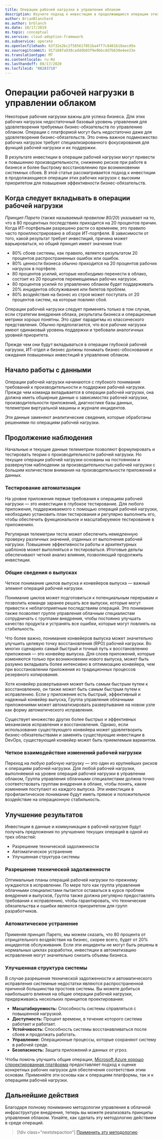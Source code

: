 ```yaml
---
title: Операции рабочей нагрузки в управлении облаком
description: Изучите подход к инвестиции в продолжающиеся операции этих рабочих нагрузок с высоким приоритетом, чтобы улучшить бизнес-обязательства.
author: BrianBlanchard
ms.author: brblanch
ms.date: 10/17/2019
ms.topic: conceptual
ms.service: cloud-adoption-framework
ms.subservice: operate
ms.openlocfilehash: 63f32e2bc2f58561f851ba4ff7c8481b18aecd9a
ms.sourcegitcommit: 917188fa930cadddb03f9e9bbcdd7b630e4ee33e
ms.translationtype: MT
ms.contentlocale: ru-RU
ms.lasthandoff: 08/17/2020
ms.locfileid: "88283710"
---
```

# <a name="workload-operations-in-cloud-management"></a>Операции рабочей нагрузки в управлении облаком

Некоторые рабочие нагрузки важны для успеха бизнеса. Для этих рабочих нагрузок недостаточный базовый уровень управления для удовлетворения требуемых бизнес-обязательств по управлению облаком. Операции с платформой могут быть недостаточно даже для удовлетворения бизнес-обязательств. Это очень важное подмножество рабочих нагрузок требует специализированного фокусирования для функций рабочей нагрузки и их поддержки.

В результате инвестиции в операции рабочей нагрузки могут привести к повышению производительности, снижению рисков при работе в бизнесе и более быстрому восстановлению при возникновении системных сбоев. В этой статье рассматривается подход к инвестиции в продолжающиеся операции этих рабочих нагрузок с высоким приоритетом для повышения эффективности бизнес-обязательств.

<!-- docsTest:disable Pareto -->

## <a name="when-to-invest-in-workload-operations"></a>Когда следует вкладывать в операции рабочей нагрузки

_Принцип Парето_ (также называемый _правилом 80/20_) указывает на то, что в 80 процентных последствиях приходится на 20 процентов причин. Когда ИТ-портфельам разрешено расти со временем, это правило часто проиллюстрировано в обзоре ИТ-портфеля. В зависимости от того, какой результат требует инвестиций, причина может варьироваться, но общий принцип имеет значение true:

- 80% сбоев системы, как правило, является результатом 20 процентов распространенных ошибок или ошибок.
- 80% ценности бизнеса обычно приходится на 20 процентов рабочих нагрузок в портфеле.
- 80 процентов усилий, которые необходимо перенести в облако, состоит из 20 процентов перемещаемых рабочих нагрузок.
- 80 процентов усилий по управлению облаком будет поддерживать 20% инцидентов обслуживания или билетов проблем.
- 80% воздействия на бизнес из строя может поступать от 20 процентов систем, на которые повлиял сбой.

Операции рабочей нагрузки следует применять только в том случае, если стратегии внедрения облака, результаты бизнеса и операционные метрики хорошо понятны. Это сдвиг парадигмы из классического представления. Обычно предполагается, что все рабочие нагрузки имеют одинаковый уровень поддержки и требовали аналогичных уровней приоритета.

Прежде чем они будут вкладываться в операции глубокой рабочей нагрузки, ИТ-отдел и бизнес должны понимать бизнес-обоснования и ожидания повышенных инвестиций в управление облаком.

## <a name="start-with-the-data"></a>Начало работы с данными

Операции рабочей нагрузки начинаются с глубокого понимания требований к производительности и поддержке рабочей нагрузки. Прежде чем команда вкладывается в операции рабочей нагрузки, она должна иметь обширные данные о зависимостях рабочей нагрузки, производительности приложений, диагностике базы данных, телеметрии виртуальной машины и журнале инцидентов.

Эти данные заменяют аналитические сведения, которые обработаны решениями по операциям рабочей нагрузки.

## <a name="continued-observation"></a>Продолжение наблюдения

Начальные и текущие данные телеметрии позволяют формулировать и тестировать теории о производительности рабочей нагрузки. Но текущие операции рабочей нагрузки основаны на постоянном и развернутом наблюдении за производительностью рабочей нагрузки с большим количеством внимания на производительности приложений и данных.

### <a name="test-the-automation"></a>Тестирование автоматизации

На уровне приложения первые требования к операциям рабочей нагрузки — это инвестиции в глубокое тестирование. Для любого приложения, поддерживаемого с помощью операций рабочей нагрузки, необходимо установить план тестирования и регулярно выполнить его, чтобы обеспечить функциональное и масштабируемое тестирование в приложениях.

Регулярная телеметрии теста может обеспечить немедленную проверку различных значений, отданных от выполнения рабочей нагрузки. Повышение эффективности работы и архитектурных шаблонов может выполняться и тестироваться. Итоговые дельты обеспечивают четкий анализ влияния, позволяющий продолжить инвестиции.

### <a name="understand-releases"></a>Общие сведения о выпусках

Четкое понимание циклов выпуска и конвейеров выпуска — важный элемент операций рабочей нагрузки.

Понимание циклов может подготовиться к потенциальным перерывам и позволить команде заранее решать все выпуски, которые могут привести к неблагоприятным последствиям операций. Это понимание также позволяет группе управления облачным специалистам сотрудничать с группами внедрения, чтобы постоянно улучшать качество продукта и устранять все ошибки, которые могут повлиять на стабильность.

Что более важно, понимание конвейеров выпуска может значительно улучшить целевую точку восстановления (RPO) рабочей нагрузки. Во многих сценариях самый быстрый и точный путь к восстановлению приложения — это конвейер выпуска. Для слоев приложений, которые изменяются только при возникновении нового выпуска, может быть разумно вкладывать более интенсивно в оптимизацию конвейера, чем при восстановлении приложения из традиционных процессов резервного копирования.

Хотя конвейер развертывания может быть самым быстрым путем к восстановлению, он также может быть самым быстрым путем к исправлению. Если у приложения есть быстрый, эффективный и надежный конвейер выпуска, Группа управления облачными приложениями может автоматизировать развертывание на новом узле как форму автоматического исправления.

Существует множество других более быстрых и эффективных механизмов исправления и восстановления. Однако, если использование существующего конвейера может удовлетворить бизнес-обязательствами и заменять существующие инвестиции в DevOps, существующий конвейер может быть приемлемым вариантом.

### <a name="clearly-communicate-changes-to-the-workload"></a>Четкое взаимодействие изменений рабочей нагрузки

Переход на любую рабочую нагрузку — это один из крупнейших рисков к операциям рабочей нагрузки. Для любой рабочей нагрузки, выполняемой на уровне операций рабочей нагрузки в управлении облаком, Группа управления облачными специалистами должна точно соответствовать группам внедрения в облаке, чтобы понять, какие изменения поступают из каждого выпуска. Эти инвестиции в профилактическое понимание будут иметь прямое и положительное воздействие на операционную стабильность.

## <a name="improve-outcomes"></a>Улучшение результатов

Инвестиции в данные и коммуникации в рабочей нагрузке будут получать предложения по улучшению текущих операций в одной из трех областей:

- Разрешение технической задолженности
- Автоматическое устранение
- Улучшенная структура системы

### <a name="technical-debt-resolution"></a>Разрешение технической задолженности

Оптимальные планы операций рабочей нагрузки по-прежнему нуждаются в исправлении. По мере того как группа управления облачными специалистами пытается оставаться в курсе проблем внедрения и выпусков, Группа также должна регулярно предоставлять требования к исправлению, чтобы гарантировать, что технические обязательства и ошибки являются приоритетом для групп разработчиков.

### <a name="automated-remediation"></a>Автоматическое устранение

Применяя принцип Парето, мы можем сказать, что 80 процента от отрицательного воздействия на бизнес, скорее всего, будет от 20% инцидентов обслуживания. Если эти инциденты не могут быть решены в нормальных циклах разработки, инвестиции в автоматизацию исправления могут значительно снизить объемы бизнеса.

### <a name="improved-system-design"></a>Улучшенная структура системы

В случае разрешения технической задолженности и автоматического исправления системные недостатки являются распространенной причиной большинства простоев системы. Вы можете добиться наибольшего влияния на общие операции рабочей нагрузки, придерживаясь нескольких принципов проектирования:

- **Масштабируемость:** Способность системы справляться с повышенной нагрузкой.
- **Доступность:** Процент времени, в течение которого система работает и работает.
- **Устойчивость:** Способность системы восстанавливаться после сбоев и продолжать работать.
- **Управление:** Операционные процессы, которые сохраняют систему в рабочей среде.
- **Безопасность:** Защита приложений и данных от угроз.

Чтобы помочь улучшить общие операции, [Microsoft Azure хорошо спроектированная платформа](/azure/architecture/framework) предоставляет подход к оценке конкретных рабочих нагрузок для обеспечения соответствия этим основам. Применяйте эти основы как к операциям платформы, так и к операциям рабочей нагрузки.

## <a name="next-steps"></a>Дальнейшие действия

Благодаря полному пониманию методологии управления в облачной инфраструктуре внедрения, теперь вы можете реализовать принципы управления облаком. Узнайте, как сделать эту методологию действием в среде операций.

> [!div class="nextstepaction"]
> [Применить эту методологию](../index.md)